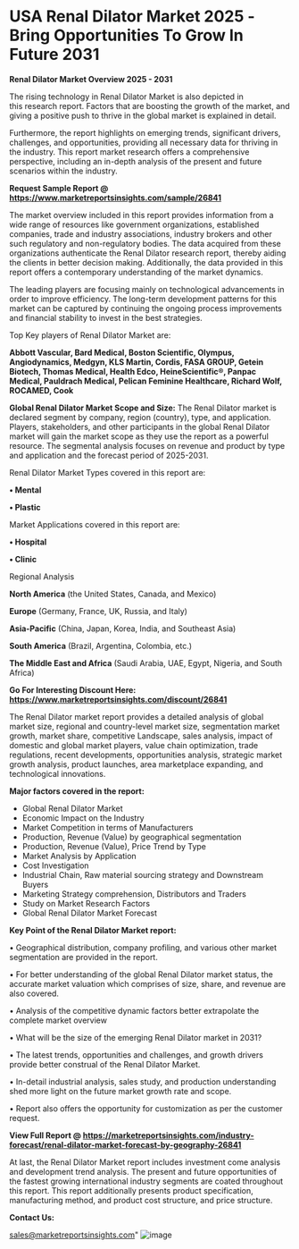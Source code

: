  # USA Renal Dilator Market 2025 -Bring Opportunities To Grow In Future 2031

<Strong> Renal Dilator Market Overview 2025 - 2031</strong>

The rising technology in Renal Dilator Market is also depicted in this research report. Factors that are boosting the growth of the market, and giving a positive push to thrive in the global market is explained in detail.

Furthermore, the report highlights on emerging trends, significant drivers, challenges, and opportunities, providing all necessary data for thriving in the industry. This report market research offers a comprehensive perspective, including an in-depth analysis of the present and future scenarios within the industry.

<strong>Request Sample Report @ <a href=https://www.marketreportsinsights.com/sample/26841>https://www.marketreportsinsights.com/sample/26841</a></strong>

The market overview included in this report provides information from a wide range of resources like government organizations, established companies, trade and industry associations, industry brokers and other such regulatory and non-regulatory bodies. The data acquired from these organizations authenticate the Renal Dilator research report, thereby aiding the clients in better decision making. Additionally, the data provided in this report offers a contemporary understanding of the market dynamics.

The leading players are focusing mainly on technological advancements in order to improve efficiency. The long-term development patterns for this market can be captured by continuing the ongoing process improvements and financial stability to invest in the best strategies.

Top Key players of Renal Dilator Market are:

<strong>Abbott Vascular, Bard Medical, Boston Scientific, Olympus, Angiodynamics, Medgyn, KLS Martin, Cordis, FASA GROUP, Getein Biotech, Thomas Medical, Health Edco, HeineScientific®, Panpac Medical, Pauldrach Medical, Pelican Feminine Healthcare, Richard Wolf, ROCAMED, Cook</strong>

<strong><b>Global Renal Dilator Market Scope and Size:</b></strong>
The Renal Dilator market is declared segment by company, region (country), type, and application. Players, stakeholders, and other participants in the global Renal Dilator market will gain the market scope as they use the report as a powerful resource. The segmental analysis focuses on revenue and product by type and application and the forecast period of 2025-2031.

Renal Dilator Market Types covered in this report are:

<strong>• Mental

• Plastic</strong>

Market Applications covered in this report are:

<strong>• Hospital

• Clinic</strong> 

Regional Analysis

<strong>North America</strong> (the United States, Canada, and Mexico)

<strong>Europe</strong> (Germany, France, UK, Russia, and Italy)

<strong>Asia-Pacific</strong> (China, Japan, Korea, India, and Southeast Asia)

<strong>South America</strong> (Brazil, Argentina, Colombia, etc.)

<strong>The Middle East and Africa</strong> (Saudi Arabia, UAE, Egypt, Nigeria, and South Africa)

<strong>Go For Interesting Discount Here: <a href=https://www.marketreportsinsights.com/discount/26841>https://www.marketreportsinsights.com/discount/26841</a></strong>

The Renal Dilator market report provides a detailed analysis of global market size, regional and country-level market size, segmentation market growth, market share, competitive Landscape, sales analysis, impact of domestic and global market players, value chain optimization, trade regulations, recent developments, opportunities analysis, strategic market growth analysis, product launches, area marketplace expanding, and technological innovations.

<strong><b>Major factors covered in the report:</b></strong>
<ul>
  <li>Global Renal Dilator Market </li>
  <li>Economic Impact on the Industry</li>
  <li>Market Competition in terms of Manufacturers</li>
  <li>Production, Revenue (Value) by geographical segmentation</li>
  <li>Production, Revenue (Value), Price Trend by Type</li>
  <li>Market Analysis by Application</li>
  <li>Cost Investigation</li>
  <li>Industrial Chain, Raw material sourcing strategy and Downstream Buyers</li>
  <li>Marketing Strategy comprehension, Distributors and Traders</li>
  <li>Study on Market Research Factors</li>
  <li>Global Renal Dilator Market Forecast</li>
</ul>

<strong><b>Key Point of the Renal Dilator Market report:</b></strong>

• Geographical distribution, company profiling, and various other market segmentation are provided in the report.

• For better understanding of the global Renal Dilator market status, the accurate market valuation which comprises of size, share, and revenue are also covered.

• Analysis of the competitive dynamic factors better extrapolate the complete market overview

• What will be the size of the emerging Renal Dilator market in 2031?

• The latest trends, opportunities and challenges, and growth drivers provide better construal of the Renal Dilator Market.

• In-detail industrial analysis, sales study, and production understanding shed more light on the future market growth rate and scope.

• Report also offers the opportunity for customization as per the customer request.

<strong><b>View Full Report @ <a href=https://marketreportsinsights.com/industry-forecast/renal-dilator-market-forecast-by-geography-26841>https://marketreportsinsights.com/industry-forecast/renal-dilator-market-forecast-by-geography-26841</a></b></strong>


At last, the Renal Dilator Market report includes investment come analysis and development trend analysis. The present and future opportunities of the fastest growing international industry segments are coated throughout this report. This report additionally presents product specification, manufacturing method, and product cost structure, and price structure.

<strong>Contact Us:</strong>

sales@marketreportsinsights.com"
![image](https://github.com/user-attachments/assets/d3c29daa-095a-4bed-b45b-000e12ea27d8)
